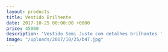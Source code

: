 ```yaml
---
layout: products
title: Vestido Brilhente
date: 2017-10-25 00:00:00 +0000
price: 45000
description: 'Vestido Semi Justo com detalhes brilhantes '
image: "/uploads/2017/10/25/b47.jpg"
---
```

